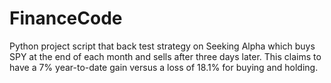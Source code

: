 # FinanceCode
Python project script that back test strategy on Seeking Alpha which buys SPY at the end of each month and sells after three days later. This claims to have a 7% year-to-date gain versus a loss of 18.1% for buying and holding.
